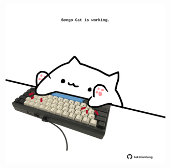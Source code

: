 <!-- built at 10/07/2022, 19:01:00 UTC -->
<p align="center">
  <img width="500" height="500" src="./ReadmeImage.svg">
</p>
